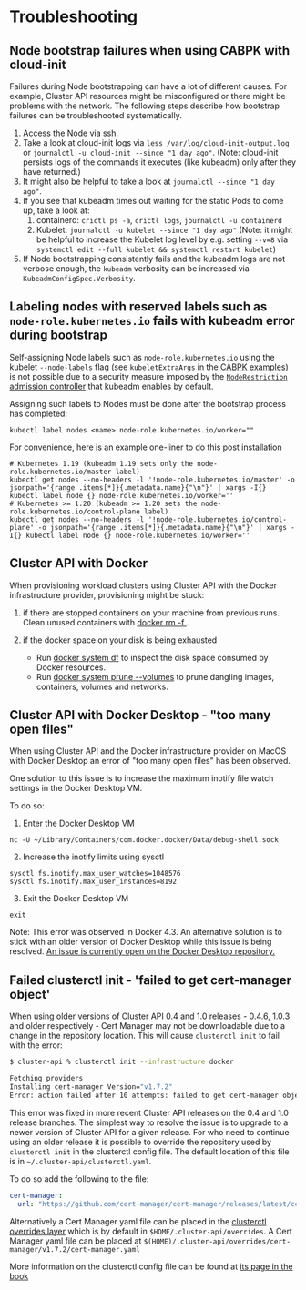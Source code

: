 # Troubleshooting

## Node bootstrap failures when using CABPK with cloud-init

Failures during Node bootstrapping can have a lot of different causes. For example, Cluster API resources might be 
misconfigured or there might be problems with the network. The following steps describe how bootstrap failures can 
be troubleshooted systematically.

1. Access the Node via ssh.
1. Take a look at cloud-init logs via `less /var/log/cloud-init-output.log` or `journalctl -u cloud-init --since "1 day ago"`.
   (Note: cloud-init persists logs of the commands it executes (like kubeadm) only after they have returned.)
1. It might also be helpful to take a look at `journalctl --since "1 day ago"`.
1. If you see that kubeadm times out waiting for the static Pods to come up, take a look at:
   1. containerd: `crictl ps -a`, `crictl logs`, `journalctl -u containerd`
   1. Kubelet: `journalctl -u kubelet --since "1 day ago"`
      (Note: it might be helpful to increase the Kubelet log level by e.g. setting `--v=8` via 
      `systemctl edit --full kubelet && systemctl restart kubelet`)
1. If Node bootstrapping consistently fails and the kubeadm logs are not verbose enough, the `kubeadm` verbosity 
   can be increased via `KubeadmConfigSpec.Verbosity`.

## Labeling nodes with reserved labels such as `node-role.kubernetes.io` fails with kubeadm error during bootstrap

Self-assigning Node labels such as `node-role.kubernetes.io` using the kubelet `--node-labels` flag
(see `kubeletExtraArgs` in the [CABPK examples](https://github.com/kubernetes-sigs/cluster-api/tree/main/bootstrap/kubeadm))
is not possible due to a security measure imposed by the
[`NodeRestriction` admission controller](https://kubernetes.io/docs/reference/access-authn-authz/admission-controllers/#noderestriction)
that kubeadm enables by default.

Assigning such labels to Nodes must be done after the bootstrap process has completed:

```
kubectl label nodes <name> node-role.kubernetes.io/worker=""
```

For convenience, here is an example one-liner to do this post installation

```
# Kubernetes 1.19 (kubeadm 1.19 sets only the node-role.kubernetes.io/master label)
kubectl get nodes --no-headers -l '!node-role.kubernetes.io/master' -o jsonpath='{range .items[*]}{.metadata.name}{"\n"}' | xargs -I{} kubectl label node {} node-role.kubernetes.io/worker=''
# Kubernetes >= 1.20 (kubeadm >= 1.20 sets the node-role.kubernetes.io/control-plane label) 
kubectl get nodes --no-headers -l '!node-role.kubernetes.io/control-plane' -o jsonpath='{range .items[*]}{.metadata.name}{"\n"}' | xargs -I{} kubectl label node {} node-role.kubernetes.io/worker=''
```                  

## Cluster API with Docker

When provisioning workload clusters using Cluster API with the Docker infrastructure provider,
provisioning might be stuck: 
 
1. if there are stopped containers on your machine from previous runs. Clean unused containers with [docker rm -f ](https://docs.docker.com/engine/reference/commandline/rm/). 

2. if the docker space on your disk is being exhausted 
    * Run [docker system df](https://docs.docker.com/engine/reference/commandline/system_df/) to inspect the disk space consumed by Docker resources.
    * Run [docker system prune --volumes](https://docs.docker.com/engine/reference/commandline/system_prune/) to prune dangling images, containers, volumes and networks.


## Cluster API with Docker Desktop - "too many open files"

When using Cluster API and the Docker infrastructure provider on MacOS with Docker Desktop an error of "too many open files" has been observed.

One solution to this issue is to increase the maximum inotify file watch settings in the Docker Desktop VM.

To do so:

1) Enter the Docker Desktop VM
```
nc -U ~/Library/Containers/com.docker.docker/Data/debug-shell.sock
```
2) Increase the inotify limits using sysctl
```
sysctl fs.inotify.max_user_watches=1048576
sysctl fs.inotify.max_user_instances=8192
```
3) Exit the Docker Desktop VM
```
exit
```

Note: This error was observed in Docker 4.3. An alternative solution is to stick with an older version of Docker Desktop while this issue is being resolved. [An issue is currently open on the Docker Desktop repository.](https://github.com/docker/for-mac/issues/6071)

## Failed clusterctl init - 'failed to get cert-manager object'

When using older versions of Cluster API 0.4 and 1.0 releases - 0.4.6, 1.0.3 and older respectively - Cert Manager may not be downloadable due to a change in the repository location. This will cause `clusterctl init` to fail with the error:

```bash
$ cluster-api % clusterctl init --infrastructure docker

Fetching providers
Installing cert-manager Version="v1.7.2"
Error: action failed after 10 attempts: failed to get cert-manager object /, Kind=, /: Object 'Kind' is missing in 'unstructured object has no kind'
```

This error was fixed in more recent Cluster API releases on the 0.4 and 1.0 release branches. The simplest way to resolve the issue is to upgrade to a newer version of Cluster API for a given release. For who need to continue using an older release it is possible to override the repository used by `clusterctl init` in the clusterctl config file. The default location of this file is in `~/.cluster-api/clusterctl.yaml`.

To do so add the following to the file:
```yaml
cert-manager:
  url: "https://github.com/cert-manager/cert-manager/releases/latest/cert-manager.yaml"
```

Alternatively a Cert Manager yaml file can be placed in the [clusterctl overrides layer](../clusterctl/configuration.md#overrides-layer) which is by default in `$HOME/.cluster-api/overrides`. A Cert Manager yaml file can be placed at `$(HOME)/.cluster-api/overrides/cert-manager/v1.7.2/cert-manager.yaml`

More information on the clusterctl config file can be found at [its page in the book](../clusterctl/configuration.md#clusterctl-configuration-file)

